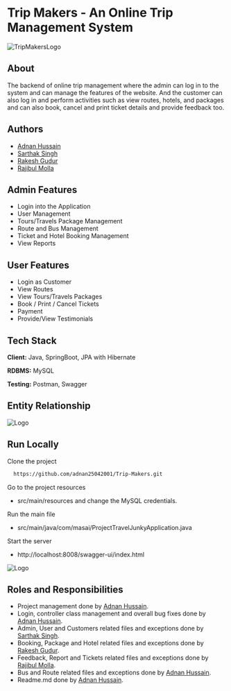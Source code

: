 # Trip Makers - An Online Trip Management System

![TripMakersLogo](https://user-images.githubusercontent.com/78552012/207930728-dedbd47c-cdcd-402f-b7e4-28a7898ec386.png)


## About

The backend of online trip management where the admin can log in to the system and can manage the features of the website. And the customer can also log in and perform activities such as view routes, hotels, and packages and can also book, cancel and print ticket details and provide feedback too.


## Authors

- [Adnan Hussain](https://github.com/adnan25042001)
- [Sarthak Singh](https://github.com/Sarthak0008)
- [Rakesh Gudur](https://github.com/Rakesh7420)
- [Rajibul Molla](https://github.com/RaJiBuLmOlLaPGEC)


## Admin Features

- Login into the Application
- User Management
- Tours/Travels Package Management
- Route and Bus Management
- Ticket  and Hotel Booking Management
- View Reports 


## User Features

- Login as Customer
- View Routes 
- View  Tours/Travels  Packages
- Book / Print / Cancel  Tickets
- Payment  
- Provide/View Testimonials


## Tech Stack

**Client:** Java, SpringBoot, JPA with Hibernate

**RDBMS:** MySQL

**Testing:** Postman, Swagger


##  Entity Relationship
![Logo](https://i.ibb.co/TLTdYj2/ER.jpg)


## Run Locally

Clone the project

```bash
  https://github.com/adnan25042001/Trip-Makers.git
```

Go to the project resources


-  src/main/resources and change the MySQL credentials.


Run the main file

- src/main/java/com/masai/ProjectTravelJunkyApplication.java 

Start the server

 - http://localhost:8008/swagger-ui/index.html

![Logo](https://user-images.githubusercontent.com/78552012/208590820-f889302d-dbcc-435b-a03a-0fd415182af9.png)

## Roles and Responsibilities
- Project management done by [Adnan Hussain](https://github.com/adnan25042001).
- Login, controller class management and overall bug fixes done by [Adnan Hussain](https://github.com/adnan25042001).
- Admin, User and Customers related files and exceptions done by [Sarthak Singh](https://github.com/Sarthak0008).
- Booking, Package and Hotel related files and exceptions done by [Rakesh Gudur](https://github.com/Rakesh7420).
- Feedback, Report and Tickets related files and exceptions done by [Rajibul Molla](https://github.com/RaJiBuLmOlLaPGEC).
- Bus and Route related files and exceptions done by [Adnan Hussain](https://github.com/adnan25042001).
- Readme.md done by [Adnan Hussain](https://github.com/adnan25042001).

